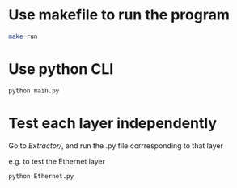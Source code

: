 # Use makefile to run the program
``` bash
make run
```

# Use python CLI
``` bash
python main.py
```

# Test each layer independently
Go to *Extractor/*, and run the .py file corrresponding to that layer

e.g. to test the Ethernet layer
``` bash
python Ethernet.py
```